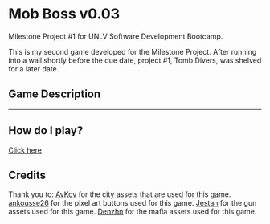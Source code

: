 # Mob Boss v0.03

Milestone Project #1 for UNLV Software Development Bootcamp.

This is my second game developed for the Milestone Project. After running into a wall shortly before the due date, project #1, Tomb Divers, was shelved for a later date.

## Game Description

---

## How do I play?

[Click here](https://zachplatypus.github.io/Mob-Boss/)

## Credits

Thank you to:
[AvKov](https://avkov.itch.io/city-tilemap-32x32) for the city assets that are used for this game.
[ankousse26](https://ankousse26.itch.io/pixel-art-boutons) for the pixel art buttons used for this game.
[Jestan](https://jestan.itch.io/weapons-pack) for the gun assets used for this game.
[Denzhn](https://denzhn.itch.io/pixelart-mafia-characters) for the mafia assets used for this game.